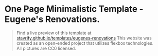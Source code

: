 # One Page Minimalistic Template - Eugene's Renovations.

>Find a live preview of this template at [stavrify.github.io/templates/eugenes-renovations](stavrify.github.io/templates/eugenes-renovations)
>This website was created as an open-ended project that utilizes flexbox technologies.
>All pictures are CC0 licensed.
